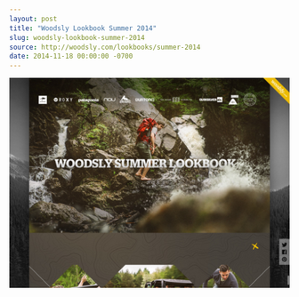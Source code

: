 ```yaml
---
layout: post
title: "Woodsly Lookbook Summer 2014"
slug: woodsly-lookbook-summer-2014
source: http://woodsly.com/lookbooks/summer-2014
date: 2014-11-18 00:00:00 -0700
---
```


<img src="/screenshots/woodsly-lookbook-summer-2014.jpg">
